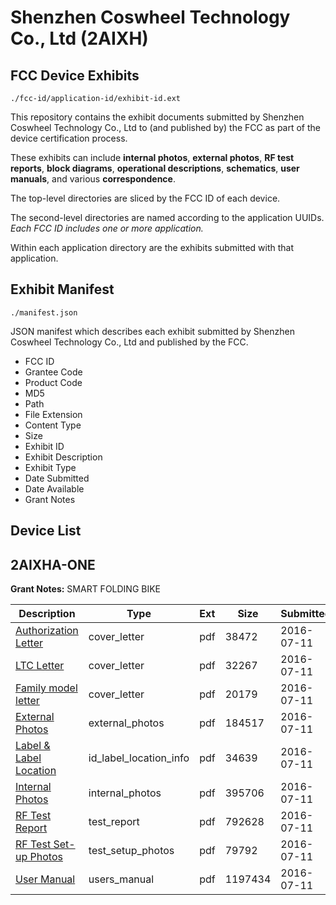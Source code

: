 # Shenzhen Coswheel Technology Co., Ltd (2AIXH)
## FCC Device Exhibits

```
./fcc-id/application-id/exhibit-id.ext
```

This repository contains the exhibit documents submitted by Shenzhen Coswheel Technology Co., Ltd to (and published by) the FCC as part of the device certification process.

These exhibits can include **internal photos**, **external photos**, **RF test reports**, **block diagrams**, **operational descriptions**, **schematics**, **user manuals**, and various **correspondence**.

The top-level directories are sliced by the FCC ID of each device.

The second-level directories are named according to the application UUIDs. *Each FCC ID includes one or more application.*

Within each application directory are the exhibits submitted with that application. 

## Exhibit Manifest

```
./manifest.json
```

JSON manifest which describes each exhibit submitted by Shenzhen Coswheel Technology Co., Ltd and published by the FCC.

- FCC ID
- Grantee Code
- Product Code
- MD5
- Path
- File Extension
- Content Type
- Size
- Exhibit ID
- Exhibit Description
- Exhibit Type
- Date Submitted
- Date Available
- Grant Notes

## Device List
## 2AIXHA-ONE
**Grant Notes:** SMART FOLDING BIKE

| Description | Type | Ext | Size | Submitted | Available |
| ----------- | ---- | --- | ---- | --------- | --------- |
| [Authorization Letter](2AIXHA-ONE/aee1f7ce97a62d88e1442e5ab344e8bb/3058127.pdf) | cover_letter | pdf | 38472 | 2016-07-11 | 2016-07-11 |
| [LTC Letter](2AIXHA-ONE/aee1f7ce97a62d88e1442e5ab344e8bb/3058128.pdf) | cover_letter | pdf | 32267 | 2016-07-11 | 2016-07-11 |
| [Family model letter](2AIXHA-ONE/aee1f7ce97a62d88e1442e5ab344e8bb/3058129.pdf) | cover_letter | pdf | 20179 | 2016-07-11 | 2016-07-11 |
| [External Photos](2AIXHA-ONE/aee1f7ce97a62d88e1442e5ab344e8bb/3058130.pdf) | external_photos | pdf | 184517 | 2016-07-11 | 2016-07-11 |
| [Label & Label Location](2AIXHA-ONE/aee1f7ce97a62d88e1442e5ab344e8bb/3058131.pdf) | id_label_location_info | pdf | 34639 | 2016-07-11 | 2016-07-11 |
| [Internal Photos](2AIXHA-ONE/aee1f7ce97a62d88e1442e5ab344e8bb/3058132.pdf) | internal_photos | pdf | 395706 | 2016-07-11 | 2016-07-11 |
| [RF Test Report](2AIXHA-ONE/aee1f7ce97a62d88e1442e5ab344e8bb/3058135.pdf) | test_report | pdf | 792628 | 2016-07-11 | 2016-07-11 |
| [RF Test Set-up Photos](2AIXHA-ONE/aee1f7ce97a62d88e1442e5ab344e8bb/3058136.pdf) | test_setup_photos | pdf | 79792 | 2016-07-11 | 2016-07-11 |
| [User Manual](2AIXHA-ONE/aee1f7ce97a62d88e1442e5ab344e8bb/3058137.pdf) | users_manual | pdf | 1197434 | 2016-07-11 | 2016-07-11 |
